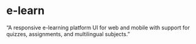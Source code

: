 # e-learn
“A responsive e-learning platform UI for web and mobile with support for quizzes, assignments, and multilingual subjects.”
